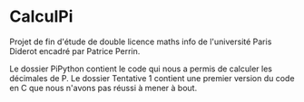 # CalculPi

Projet de fin d'étude de double licence maths info de l'université Paris Diderot encadré par Patrice Perrin.


Le dossier PiPython contient le code qui nous a permis de calculer les décimales de P.
Le dossier Tentative 1 contient une premier version du code en C que nous n'avons pas réussi à mener à bout.
